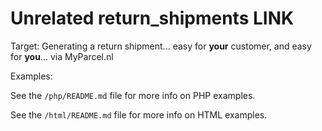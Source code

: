 # Unrelated return_shipments LINK

Target: Generating a return shipment... easy for **your** customer, and easy for **you**... via MyParcel.nl

Examples:

See the ```/php/README.md``` file for more info on PHP examples.


See the ```/html/README.md``` file for more info on HTML examples.
